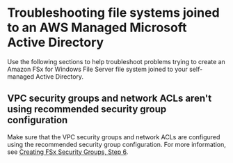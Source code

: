 # Troubleshooting file systems joined to an AWS Managed Microsoft Active Directory<a name="unable-to-create-aws-mad"></a>

Use the following sections to help troubleshoot problems trying to create an Amazon FSx for Windows File Server file system joined to your self\-managed Active Directory\.

## VPC security groups and network ACLs aren't using recommended security group configuration<a name="network-acls-sg-config"></a>

Make sure that the VPC security groups and network ACLs are configured using the recommended security group configuration\. For more information, see [Creating FSx Security Groups, Step 6](limit-access-security-groups.md#vpc-sg-step6)\.